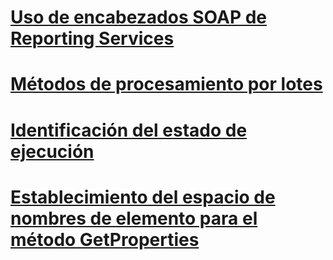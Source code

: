 # [Uso de encabezados SOAP de Reporting Services](using-reporting-services-soap-headers.md)

# [Métodos de procesamiento por lotes](batching-methods.md)
# [Identificación del estado de ejecución](identifying-execution-state.md)
# [Establecimiento del espacio de nombres de elemento para el método GetProperties](setting-the-item-namespace-for-the-getproperties-method.md)
